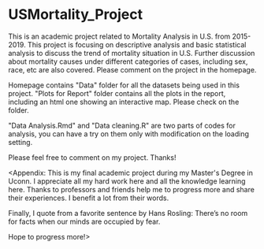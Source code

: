 # USMortality_Project

This is an academic project related to Mortality Analysis in U.S. from 2015-2019. This project is focusing on descriptive analysis and basic statistical analysis 
to discuss the trend of mortality situation in U.S. Further discussion about mortality causes under different categories of cases, including sex, race, etc are also covered. Please comment on the project in the homepage.

Homepage contains "Data" folder for all the datasets being used in this project. "Plots for Report" folder contains all the plots in the report, including an html one showing an interactive map. Please check on the folder.

"Data Analysis.Rmd" and "Data cleaning.R" are two parts of codes for analysis, you can have a try on them only with modification on the loading setting. 

Please feel free to comment on my project. Thanks!




<Appendix: This is my final academic project during my Master's Degree in Uconn. I appreciate all my hard work here and all the knowledge learning here. Thanks
to professors and friends help me to progress more and share their experiences. I benefit a lot from their words.

Finally, I quote from a favorite sentence by Hans Rosling: There’s no room for facts when our minds are occupied by fear.

Hope to progress more!>









